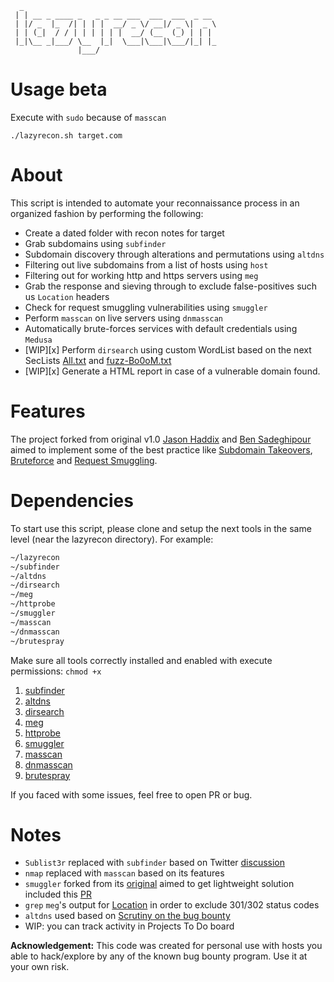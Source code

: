 ```
  _
 | | __ _ ____ _   _ _ __ ___  ___  ___  _ __
 | |/ _  |_  /| | | |  __/ _ \/ __|/ _ \|  _ \
 | | (_|  / / | | | | | |  __/ (__  (_) | | | 
 |_|\__ _|___/ \__  |_|  \___|\___|\___/|_| |_
               |___/
```

# Usage beta

Execute with `sudo` because of `masscan`

`./lazyrecon.sh target.com`

# About

This script is intended to automate your reconnaissance process in an organized fashion by performing the following:

- Create a dated folder with recon notes for target
- Grab subdomains using `subfinder`
- Subdomain discovery through alterations and permutations using `altdns`
- Filtering out live subdomains from a list of hosts using `host`
- Filtering out for working http and https servers using `meg`
- Grab the response and sieving through to exclude false-positives such us `Location` headers
- Check for request smuggling vulnerabilities using `smuggler`
- Perform `masscan` on live servers using `dnmasscan`
- Automatically brute-forces services with default credentials using `Medusa`
- [WIP][x] Perform `dirsearch` using custom WordList based on the next SecLists [All.txt](https://gist.githubusercontent.com/jhaddix/86a06c5dc309d08580a018c66354a056/raw/96f4e51d96b2203f19f6381c8c545b278eaa0837/all.txt) and [fuzz-Bo0oM.txt](https://github.com/danielmiessler/SecLists/blob/master/Fuzzing/fuzz-Bo0oM.txt)
- [WIP][x] Generate a HTML report in case of a vulnerable domain found.

# Features

The project forked from original v1.0 [Jason Haddix](https://github.com/jhaddix/lazyrecon) and [Ben Sadeghipour](https://github.com/nahamsec/lazyrecon) aimed to implement some of the best practice like [Subdomain Takeovers](https://www.hackerone.com/blog/Guide-Subdomain-Takeovers), [Bruteforce](https://github.com/jhaddix/tbhm) and [Request Smuggling](https://portswigger.net/web-security/request-smuggling).


# Dependencies

To start use this script, please clone and setup the next tools in the same level (near the lazyrecon directory).
For example:
```bash
~/lazyrecon
~/subfinder
~/altdns
~/dirsearch
~/meg
~/httprobe
~/smuggler
~/masscan
~/dnmasscan
~/brutespray
```
Make sure all tools correctly installed and enabled with execute permissions: `chmod +x`
1. [subfinder](https://github.com/projectdiscovery/subfinder)
2. [altdns](https://github.com/infosec-au/altdns)
3. [dirsearch](https://github.com/maurosoria/dirsearch)
4. [meg](https://github.com/tomnomnom/meg)
5. [httprobe](https://github.com/tomnomnom/httprobe)
6. [smuggler](https://github.com/storenth/requestsmuggler)
7. [masscan](https://github.com/robertdavidgraham/masscan)
8. [dnmasscan](https://github.com/rastating/dnmasscan)
9. [brutespray](https://github.com/storenth/brutespray)

If you faced with some issues, feel free to open PR or bug.

# Notes

 - `Sublist3r` replaced with `subfinder` based on Twitter [discussion](https://twitter.com/Jhaddix/status/1293118260808843264)
 - `nmap` replaced with `masscan` based on its features
 - `smuggler` forked from its [original](https://github.com/gwen001/pentest-tools/blob/master/smuggler.py) aimed to get lightweight solution included this [PR](https://github.com/gwen001/pentest-tools/pull/10)
 - `grep` `meg`'s output for [Location](https://twitter.com/hunter0x7/status/1293168500672954368) in order to exclude 301/302 status codes
 - `altdns` used based on [Scrutiny on the bug bounty](https://docs.google.com/presentation/d/1PCnjzCeklOeGMoWiE2IUzlRGOBxNp8K5hLQuvBNzrFY/)
 - WIP: you can track activity in Projects To Do board

**Acknowledgement:** This code was created for personal use with hosts you able to hack/explore by any of the known bug bounty program. Use it at your own risk.
